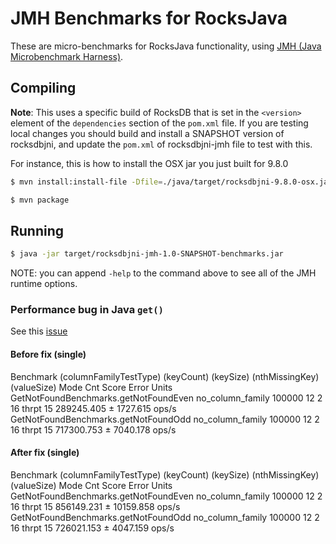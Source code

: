 # JMH Benchmarks for RocksJava

These are micro-benchmarks for RocksJava functionality, using [JMH (Java Microbenchmark Harness)](https://openjdk.java.net/projects/code-tools/jmh/).

## Compiling

**Note**: This uses a specific build of RocksDB that is set in the `<version>` element of the `dependencies` section of the `pom.xml` file. If you are testing local changes you should build and install a SNAPSHOT version of rocksdbjni, and update the `pom.xml` of rocksdbjni-jmh file to test with this.

For instance, this is how to install the OSX jar you just built for 9.8.0

```bash
$ mvn install:install-file -Dfile=./java/target/rocksdbjni-9.8.0-osx.jar -DgroupId=org.rocksdb -DartifactId=rocksdbjni -Dversion=9.8.0-SNAPSHOT -Dpackaging=jar
```

```bash
$ mvn package
```

## Running
```bash
$ java -jar target/rocksdbjni-jmh-1.0-SNAPSHOT-benchmarks.jar
```

NOTE: you can append `-help` to the command above to see all of the JMH runtime options.

### Performance bug in Java `get()`

See this [issue](https://github.com/facebook/rocksdb/issues/13023)

#### Before fix (single)

Benchmark                              (columnFamilyTestType)  (keyCount)  (keySize)  (nthMissingKey)  (valueSize)   Mode  Cnt       Score      Error  Units
GetNotFoundBenchmarks.getNotFoundEven        no_column_family      100000         12                2           16  thrpt   15  289245.405 ± 1727.615  ops/s
GetNotFoundBenchmarks.getNotFoundOdd         no_column_family      100000         12                2           16  thrpt   15  717300.753 ± 7040.178  ops/s

#### After fix (single)

Benchmark                              (columnFamilyTestType)  (keyCount)  (keySize)  (nthMissingKey)  (valueSize)   Mode  Cnt       Score       Error  Units
GetNotFoundBenchmarks.getNotFoundEven        no_column_family      100000         12                2           16  thrpt   15  856149.231 ± 10159.858  ops/s
GetNotFoundBenchmarks.getNotFoundOdd         no_column_family      100000         12                2           16  thrpt   15  726021.153 ±  4047.159  ops/s



